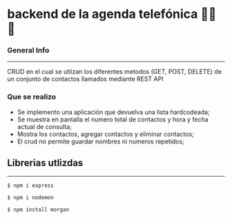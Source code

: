 # backend de la agenda telefónica 👨‍💻 🚀


### General Info
***
CRUD en el cual se utlizan los diferentes metodos  (GET, POST, DELETE) de un conjunto de contactos llamados mediante REST API

### Que se realizo

- Se implemento una aplicación que devuelva una lista hardcodeada;
- Se muestra  en pantalla el numero total de contactos y hora y fecha actual de consulta;
- Mostra los contactos, agregar contactos y eliminar contactos;
- El crud no permite guardar nombres ni numeros repetidos;



## Librerias utlizdas
***

```
$ npm i express
```
```
$ npm i nodemon
```
```
$ npm install morgan
```
